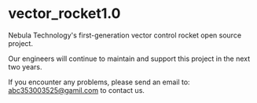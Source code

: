 # vector_rocket1.0
Nebula Technology's first-generation vector control rocket open source project.

Our engineers will continue to maintain and support this project in the next two years.

If you encounter any problems, please send an email to: abc353003525@gamil.com to contact us.
